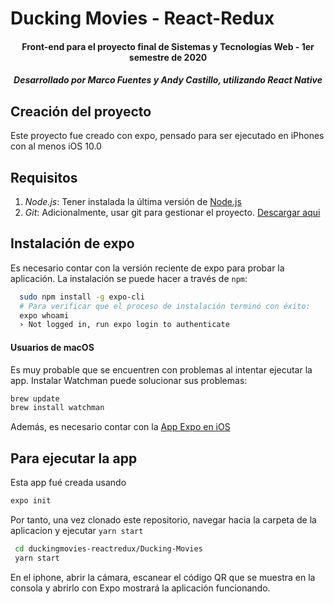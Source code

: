 # Ducking Movies - React-Redux
<h4 align = center> Front-end para el proyecto final de Sistemas y Tecnologías Web - 1er semestre de 2020 </h4>
<h5 align = center>Desarrollado por Marco Fuentes y Andy Castillo, utilizando React Native</h5>

## Creación del proyecto

Este proyecto fue creado con expo, pensado para ser ejecutado en iPhones con al menos iOS 10.0

## Requisitos

1. *Node.js*: Tener instalada la última versión de [Node.js](https://nodejs.org/es/download/)
2. *Git*: Adicionalmente, usar git para gestionar el proyecto. [Descargar aqui](https://www.linode.com/docs/development/version-control/how-to-install-git-on-linux-mac-and-windows/)

## Instalación de expo

Es necesario contar con la versión reciente de expo para probar la aplicación. La instalación se puede hacer a través de `npm`:
```bash
  sudo npm install -g expo-cli
  # Para verificar que el proceso de instalación terminó con éxito:
  expo whoami
  › Not logged in, run expo login to authenticate
```

#### Usuarios de macOS
Es muy probable que se encuentren con problemas al intentar ejecutar la app. Instalar Watchman puede solucionar sus problemas: 
```bash
brew update
brew install watchman
```

Además, es necesario contar con la [App Expo en iOS](https://apps.apple.com/us/app/expo-client/id982107779)


## Para ejecutar la app

Esta app fué creada usando 
```bash
expo init
```
 Por tanto, una vez clonado este repositorio, navegar hacia la carpeta de la aplicacion y ejecutar ``` yarn start ```
 ```bash
  cd duckingmovies-reactredux/Ducking-Movies
  yarn start
 ```
 En el iphone, abrir la cámara, escanear el código QR que se muestra en la consola y abrirlo con Expo mostrará la aplicación funcionando.